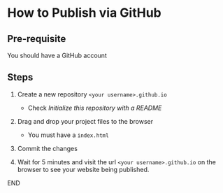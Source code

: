 # How to Publish via GitHub

## Pre-requisite

You should have a GitHub account

## Steps

1. Create a new repository `<your username>.github.io`
    - Check *Initialize this repository with a README*

2. Drag and drop your project files to the browser
    - You must have a `index.html`

3. Commit the changes

4. Wait for 5 minutes and visit the url `<your username>.github.io` on the browser to see your website being published.

END

